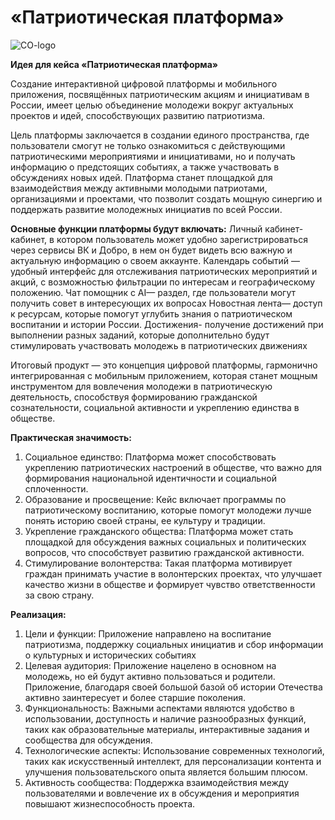 # «Патриотическая платформа»

![CO-logo](https://github.com/user-attachments/assets/4bf9dda5-7848-4559-a92e-498182051d0d)


**Идея для кейса «Патриотическая платформа»**

Создание интерактивной цифровой платформы и мобильного приложения, посвящённых патриотическим акциям и инициативам в России, имеет целью объединение молодежи вокруг актуальных проектов и идей, способствующих развитию патриотизма. 

Цель платформы заключается в создании единого пространства, где пользователи смогут не только ознакомиться с действующими патриотическими мероприятиями и инициативами, но и получать информацию о предстоящих событиях, а также участвовать в обсуждениях новых идей. Платформа станет площадкой для взаимодействия между активными молодыми патриотами, организациями и проектами, что позволит создать мощную синергию и поддержать развитие молодежных инициатив по всей России.

**Основные функции платформы будут включать:**
 Личный кабинет- кабинет, в котором пользователь может удобно зарегистрироваться через сервисы ВК и Добро, в нем он будет видеть всю важную и актуальную информацию о своем аккаунте. 
Календарь событий — удобный интерфейс для отслеживания патриотических мероприятий и акций, с возможностью фильтрации по интересам и географическому положению.
Чат помощник с AI— раздел, где пользователи могут получить совет в интересующих их вопросах
Новостная лента— доступ к ресурсам, которые помогут углубить знания о патриотическом воспитании и истории России.
Достижения- получение достижений при выполнении разных заданий, которые дополнительно будут стимулировать участвовать молодежь в патриотических движениях

Итоговый продукт — это концепция цифровой платформы, гармонично интегрированная с мобильным приложением, которая станет мощным инструментом для вовлечения молодежи в патриотическую деятельность, способствуя формированию гражданской сознательности, социальной активности и укреплению единства в обществе.

**Практическая значимость:**
1.	Социальное единство: Платформа может способствовать укреплению патриотических настроений в обществе, что важно для формирования национальной идентичности и социальной сплоченности.
2.	Образование и просвещение: Кейс включает программы по патриотическому воспитанию, которые помогут молодежи лучше понять историю своей страны, ее культуру и традиции.
3.	Укрепление гражданского общества: Платформа может стать площадкой для обсуждения важных социальных и политических вопросов, что способствует развитию гражданской активности.
4.	Стимулирование волонтерства: Такая платформа мотивирует граждан принимать участие в волонтерских проектах, что улучшает качество жизни в обществе и формирует чувство ответственности за свою страну.


**Реализация:**
1.	Цели и функции: Приложение направлено на воспитание патриотизма, поддержку социальных инициатив и сбор информации о культурных и исторических событиях
2.	Целевая аудитория: Приложение нацелено в основном на молодежь, но ей будут активно пользоваться и родители. Приложение, благодаря своей большой базой об истории Отечества активно заинтересует  и более старшие поколения.
3.	Функциональность: Важными аспектами являются удобство в использовании, доступность и наличие разнообразных функций, таких как образовательные материалы, интерактивные задания и сообщества для обсуждения. 
4.	Технологические аспекты: Использование современных технологий, таких как искусственный интеллект, для персонализации контента и улучшения пользовательского опыта является большим плюсом.
5.	Активность сообщества: Поддержка взаимодействия между пользователями и вовлечение их в обсуждения и мероприятия повышают жизнеспособность проекта.






